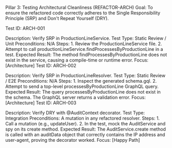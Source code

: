Pillar 3: Testing Architectural Cleanliness (REFACTOR-ARCH)
Goal: To ensure the refactored code correctly adheres to the Single Responsibility Principle (SRP) and Don't Repeat Yourself (DRY).

Test ID: ARCH-001

Description: Verify SRP in ProductionLineService.
Test Type: Static Review / Unit
Preconditions: N/A
Steps: 1. Review the ProductionLineService file. 2. Attempt to call productionLineService.findProcessesByProductionLine in a test.
Expected Result: The method findProcessesByProductionLine does not exist in the service, causing a compile-time or runtime error.
Focus: [Architecture]
Test ID: ARCH-002

Description: Verify SRP in ProductionLineResolver.
Test Type: Static Review / E2E
Preconditions: N/A
Steps: 1. Inspect the generated schema.gql. 2. Attempt to send a top-level processesByProductionLine GraphQL query.
Expected Result: The query processesByProductionLine does not exist in the schema. The GraphQL server returns a validation error.
Focus: [Architecture]
Test ID: ARCH-003

Description: Verify DRY with @AuditContext decorator.
Test Type: Integration
Preconditions: A mutation in any refactored resolver.
Steps: 1. Call a mutation (e.g., updateUser). 2. In the test, mock the AuditService and spy on its create method.
Expected Result: The AuditService.create method is called with an auditData object that correctly contains the IP address and user-agent, proving the decorator worked.
Focus: [Happy Path]